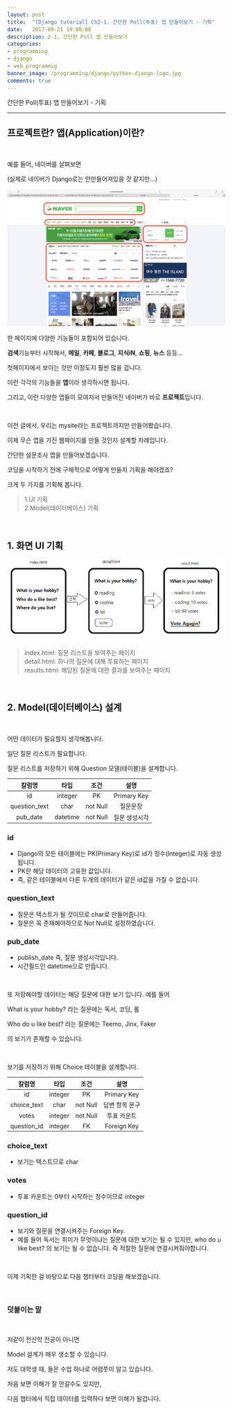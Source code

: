 ```yaml
---
layout: post
title:  "[Django tutorial] Ch2-1. 간단한 Poll(투표) 앱 만들어보기 - 기획"
date:   2017-09-21 19:00:00
description: 2-1. 간단한 Poll 앱 만들어보기
categories:
- programming
- django
- web_programmig
banner_image: /programming/django/python-django-logo.jpg
comments: true
---
```


간단한 Poll(투표) 앱 만들어보기 - 기획

---

## 프로젝트란? 앱(Application)이란?

<br>

예를 들어, 네이버를 살펴보면

(실제로 네이버가 Django로는 안만들어져있을 것 같지만...)

![1.naver_screenshot](/assets/images/programming/django/web_programming_2-1/1.naver_screenshot.png)

한 페이지에 다양한 기능들이 포함되어 있습니다.

**검색**기능부터 시작해서, **메일**, **카페**, **블로그**, **지식iN**, **쇼핑**, **뉴스** 등등...

첫페이지에서 보이는 것만 이정도지 훨씬 많을 겁니다.

이런 각각의 기능들을 **앱**이라 생각하시면 됩니다.

그리고, 이런 다양한 앱들이 모여저서 만들어진 네이버가 바로 **프로젝트**입니다.

<br>

이전 글에서, 우리는 mysite라는 프로젝트까지만 만들어봤습니다.

이제 무슨 앱을 가진 웹페이지를 만들 것인지 설계할 차례입니다.

간단한 설문조사 앱을 만들어보겠습니다.

코딩을 시작하기 전에 구체적으로 어떻게 만들지 기획을 해야겠죠?

크게 두 가지를 기획해 봅니다.

> 1.UI 기획 <br>
2.Model(데이터베이스) 기획

<br>

## 1. 화면 UI 기획

![2.buildUI](/assets/images/programming/django/web_programming_2-1/2.buildUI.png)

>index.html: 질문 리스트을 보여주는 페이지<br>
detail.html: 하나의 질문에 대해 투표하는 페이지<br>
results.html: 해당된 질문에 대한 결과를 보여주는 페이지<br>

<br>

## 2. Model(데이터베이스) 설계

<br>

어떤 데이터가 필요할지 생각해봅니다.

일단 질문 리스트가 필요합니다.

질문 리스트를 저장하기 위해 Question 모델(테이블)을 설계합니다.

칼럼명 | 타입 | 조건 | 설명
:---:|:---:|:---:|:---:|
id|integer|PK|Primary Key
question_text|char|not Null|질문문장
pub_date|datetime|not Null|질문 생성시각

### id
- Django의 모든 테이블에는 PK(Primary Key)로 id가 정수(Integer)로 자동 생성됩니다.
- PK란 해당 데이터의 고유한 값입니다.
- 즉, 같은 테이블에서 다른 두개의 데이터가 같은 id값을 가질 수 없습니다.

### question_text
- 질문은 텍스트가 될 것이므로 char로 만들어줍니다.
- 질문은 꼭 존재해야하므로 Not Null로 설정하였습니다.

### pub_date
- publish_date 즉, 질문 생성시각입니다.
- 시간필드인 datetime으로 만듭니다.

<br>

또 저장해야할 데이터는 해당 질문에 대한 보기 입니다. 예를 들어

What is your hobby? 라는 질문에는 독서,  코딩,  롤

Who do u like best? 라는 질문에는 Teemo,  Jinx,  Faker

의 보기가 존재할 수 있습니다.

<br>

보기를 저장하기 위해 Choice 테이블을 설계합니다.

칼럼명 | 타입 | 조건 | 설명
:---:|:---:|:---:|:---:|
id|integer|PK|Primary Key
choice_text|char|not Null|답변 항목 문구
votes|integer|not Null|투표 카운트
question_id|integer|FK|Foreign Key

### choice_text
- 보기는 텍스트므로 char

### votes
- 투표 카운트는 0부터 시작하는 정수이므로 integer

### question_id
- 보기와 질문을 연결시켜주는 Foreign Key.
- 예를 들어 독서는 취미가 무엇이냐는 질문에 대한 보기는 될 수 있지만, who do u like best? 의
보기는 될 수 없습니다. 즉 적절한 질문에 연결시켜줘야합니다.

<br>

이제 기획한 걸 바탕으로 다음 챕터부터 코딩을 해보겠습니다.

<br>

### 덧붙이는 말
<br>

저같이 전산학 전공이 아니면

Model 설계가 매우 생소할 수 있습니다.

저도 대학생 때, 들은 수업 하나로 어렴풋이 알고 있습니다.

처음 보면 이해가 잘 안갈수도 있지만,

다음 챕터에서 직접 데이터를 입력하다 보면 이해가 될겁니다.
